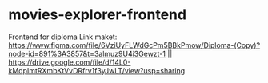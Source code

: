 # movies-explorer-frontend

Frontend for diploma
Link maket: https://www.figma.com/file/6VziUyFLWdGcPm5BBkPmow/Diploma-(Copy)?node-id=891%3A3857&t=3almuz9U4i3Gewzt-1 || https://drive.google.com/file/d/14L0-kMdpImtRXmbKtVvDRfrv1f3yJwLT/view?usp=sharing
